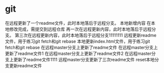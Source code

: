 # git
在远程更新了一个readme文件，此时本地落后于远程分支。
本地新增内容
在本地修改完成，需提交到远程仓库
再一次在远程更新内容，此时本地落后于远程分支。
第三次在远程更新内容，此时本地落后于远程分支11111111
远程更新readme文件，用于练习git fetch和git rebase
本地更新index.html文件，用于练习git fetch和git rebase
在远程master分支上更新了readme文件
在远程master分支上更新了readme文件1
在远程master分支上更新了readme文件2
在远程master分支上更新了readme文件1111
远程master分支更新了三次readme文件
reset本地分支更新readme文件
